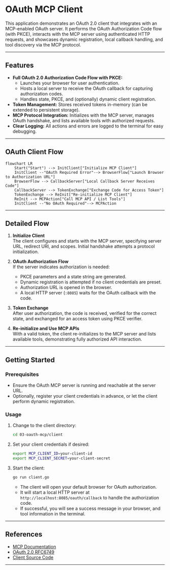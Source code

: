 # OAuth MCP Client

This application demonstrates an OAuth 2.0 client that integrates with an MCP-enabled OAuth server. It performs the OAuth Authorization Code flow (with PKCE), interacts with the MCP server using authenticated HTTP requests, and showcases dynamic registration, local callback handling, and tool discovery via the MCP protocol.

---

## Features

- **Full OAuth 2.0 Authorization Code Flow with PKCE:**
  - Launches your browser for user authentication.
  - Hosts a local server to receive the OAuth callback for capturing authorization codes.
  - Handles state, PKCE, and (optionally) dynamic client registration.
- **Token Management:** Stores received tokens in-memory (can be extended to persistent storage).
- **MCP Protocol Integration:** Initializes with the MCP server, manages OAuth handshake, and lists available tools with authorized requests.
- **Clear Logging:** All actions and errors are logged to the terminal for easy debugging.

---

## OAuth Client Flow

```mermaid
flowchart LR
    Start("Start") --> InitClient["Initialize MCP Client"]
    InitClient --"OAuth Required Error"--> BrowserFlow["Launch Browser to Authorization URL"]
    BrowserFlow --> CallbackServer["Local Callback Server Receives Code"]
    CallbackServer --> TokenExchange["Exchange Code for Access Token"]
    TokenExchange --> ReInit["Re-initialize MCP Client"]
    ReInit --> MCPAction["Call MCP API / List Tools"]
    InitClient --"No OAuth Required"--> MCPAction
```

---

## Detailed Flow

1. **Initialize Client**  
   The client configures and starts with the MCP server, specifying server URL, redirect URI, and scopes. Initial handshake attempts a protocol initialization.

2. **OAuth Authorization Flow**  
   If the server indicates authorization is needed:
   - PKCE parameters and a state string are generated.
   - Dynamic registration is attempted if no client credentials are preset.
   - Authorization URL is opened in the browser.
   - A local HTTP server (`:8085`) waits for the OAuth callback with the code.

3. **Token Exchange**  
   After user authorization, the code is received, verified for the correct state, and exchanged for an access token using PKCE verifier.

4. **Re-initialize and Use MCP APIs**  
   With a valid token, the client re-initializes to the MCP server and lists available tools, demonstrating fully authorized API interaction.

---

## Getting Started

### Prerequisites

- Ensure the OAuth MCP server is running and reachable at the server URL.
- Optionally, register your client credentials in advance, or let the client perform dynamic registration.

### Usage

1. Change to the client directory:

    ```bash
    cd 03-oauth-mcp/client
    ```

2. Set your client credentials if desired:

    ```bash
    export MCP_CLIENT_ID=your-client-id
    export MCP_CLIENT_SECRET=your-client-secret
    ```

3. Start the client:

    ```bash
    go run client.go
    ```

    - The client will open your default browser for OAuth authorization.
    - It will start a local HTTP server at `http://localhost:8085/oauth/callback` to handle the authorization code.
    - If successful, you will see a success message in your browser, and tool information in the terminal.

---

## References

- [MCP Documentation](https://mark3.ai/docs/mcp/)
- [OAuth 2.0 RFC6749](https://datatracker.ietf.org/doc/html/rfc6749)
- [Client Source Code](client.go)

---
